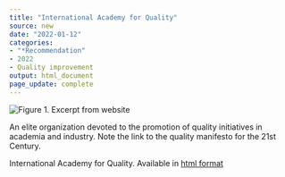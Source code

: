 ```yaml
---
title: "International Academy for Quality"
source: new
date: "2022-01-12"
categories:
- "*Recommendation"
- 2022
- Quality improvement
output: html_document
page_update: complete
---
```


![Figure 1. Excerpt from website](http://www.pmean.com/new-images/22/international-academy-for-quality-01.png)

<div class="notes">

An elite organization devoted to the promotion of quality initiatives in academia and industry. Note the link to the quality manifesto for the 21st Century.

International Academy for Quality. Available in [html format][iaq1]

[iaq1]: https://iaquality.org/

</div>
